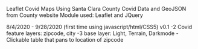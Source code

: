Leaflet Covid Maps Using Santa Clara County Covid Data and GeoJSON from County website
Module used: Leaflet and JQuery

8/4/2020 - 9/28/2020 (first time using javascript/html/CSS5) 
v0.1
-2 Covid feature layers: zipcode, city
-3 base layer: Light, Terrain, Darkmode
-Clickable table that pans to location of zipcode 
